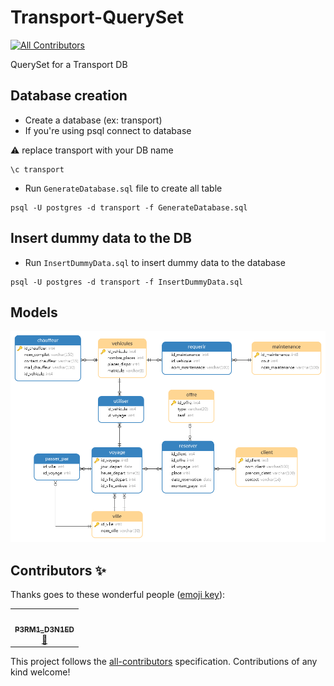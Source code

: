 # Transport-QuerySet
<!-- ALL-CONTRIBUTORS-BADGE:START - Do not remove or modify this section -->
[![All Contributors](https://img.shields.io/badge/all_contributors-1-orange.svg?style=flat-square)](#contributors-)
<!-- ALL-CONTRIBUTORS-BADGE:END -->

QuerySet for a Transport DB

## Database creation

- Create a database (ex: transport)
- If you're using psql connect to database

:warning: replace transport with your DB name

```shell
\c transport
```

- Run `GenerateDatabase.sql` file to create all table

```shell
psql -U postgres -d transport -f GenerateDatabase.sql
```

## Insert dummy data to the DB

- Run `InsertDummyData.sql` to insert dummy data to the database

```shell
psql -U postgres -d transport -f InsertDummyData.sql
```

## Models

![Transports Models](/assets/Model%20.png "Transport DB Models ")

## Contributors ✨

Thanks goes to these wonderful people ([emoji key](https://allcontributors.org/docs/en/emoji-key)):

<!-- ALL-CONTRIBUTORS-LIST:START - Do not remove or modify this section -->
<!-- prettier-ignore-start -->
<!-- markdownlint-disable -->
<table>
  <tr>
    <td align="center"><a href="https://github.com/Tsirimaholy"><img src="https://avatars.githubusercontent.com/u/72337259?v=4?s=100" width="100px;" alt=""/><br /><sub><b>P3RM1_D3N1ED</b></sub></a><br /><a href="https://github.com/HEI-Org/Transport-QuerySet/commits?author=Tsirimaholy" title="Documentation">📖</a></td>
  </tr>
</table>

<!-- markdownlint-restore -->
<!-- prettier-ignore-end -->

<!-- ALL-CONTRIBUTORS-LIST:END -->

This project follows the [all-contributors](https://github.com/all-contributors/all-contributors) specification. Contributions of any kind welcome!